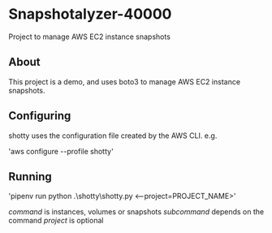# Snapshotalyzer-40000
Project to manage AWS EC2 instance snapshots

## About

This project is a demo, and uses boto3 to manage AWS EC2 instance snapshots.

## Configuring

shotty uses the configuration file created by the AWS CLI. e.g.

'aws configure --profile shotty'

## Running

'pipenv run python .\shotty\shotty.py <command> <subcommand> <--project=PROJECT_NAME>'

*command* is instances, volumes or snapshots
*subcommand* depends on the command
*project* is optional